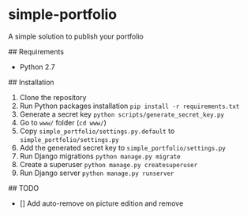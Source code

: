 # simple-portfolio
A simple solution to publish your portfolio

## Requirements

- Python 2.7

## Installation

1. Clone the repository
2. Run Python packages installation ```pip install -r requirements.txt```
3. Generate a secret key ```python scripts/generate_secret_key.py```
4. Go to ```www/``` folder (```cd www/```)
5. Copy ```simple_portfolio/settings.py.default``` to ```simple_portfolio/settings.py```
6. Add the generated secret key to ```simple_portfolio/settings.py``` 
7. Run Django migrations ```python manage.py migrate```
8. Create a superuser ```python manage.py createsuperuser```
9. Run Django server ```python manage.py runserver```

## TODO

- [] Add auto-remove on picture edition and remove
